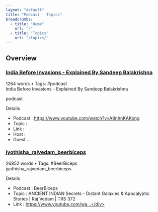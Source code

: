 ```yaml
---
layout: "default"
title: "Podcast - Topics"
breadcrumbs:
  - title: "Home"
    url: "/"
  - title: "Topics"
    url: "/topics/"
---
```

## Overview

<div class="note-grid">

<div class="note-card">
    <h3><a href="podcast/india-before-invasions---explained-by-sandeep-balakrishna/">India Before Invasions - Explained By Sandeep Balakrishna</a></h3>
    <div class="note-meta">
        1264 words
        • Tags: #podcast
    </div>
    <div class="note-excerpt">India Before Invasions - Explained By Sandeep Balakrishna

podcast

 Details

- Podcast     : https://www.youtube.com/watch?v=A8nhnKAKong
- Topic       :
- Link        :
- Host        :
- Guest  ...</div>
</div>

<div class="note-card">
    <h3><a href="podcast/jyothisha_rajvedam_beerbiceps/">jyothisha_rajvedam_beerbiceps</a></h3>
    <div class="note-meta">
        26952 words
        • Tags: #BeerBiceps
    </div>
    <div class="note-excerpt">jyothisha_rajvedam_beerbiceps

 Details

- Podcast : BeerBiceps
- Topic : ANCIENT INDIAN Secrets - Distant Galaxies & Apocalyptic Stories | Raj Vedam | TRS 372
- Link : https://www.youtube.com/wa...</div>
</div>
</div>
